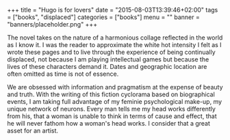 +++
title = "Hugo is for lovers"
date = "2015-08-03T13:39:46+02:00"
tags = ["books", "displaced"]
categories = ["books"]
menu = ""
banner = "banners/placeholder.png"
+++

The novel takes on the nature of a harmonious collage reflected in the world as I know it. I was the reader to approximate the white hot intensity I felt as I wrote these pages and to live through the experience of being continually displaced, not because I am playing intellectual games but because the lives of these characters demand it. Dates and geographic location are often omitted as time is not of essence.

We are obsessed with information and pragmatism at the expense of beauty and truth. With the writing of this fiction cyclorama based on biographical events, I am taking full advantage of my feminie psychological make-up, my unique network of neurons. Every man tells me my head works differently from his, that a woman is unable to think in terms of cause and effect, that he will never fathom how a woman's head works. I consider that a great asset for an artist.



